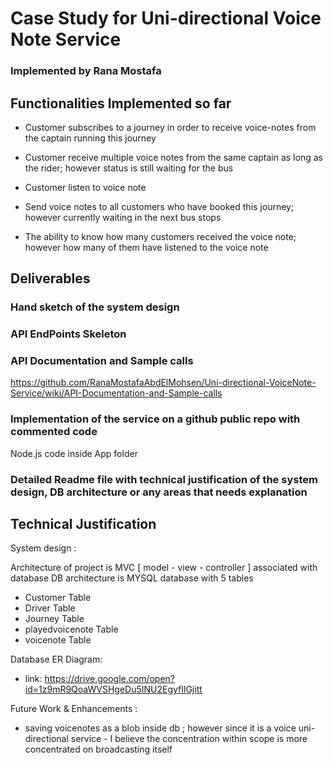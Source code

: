 # Case Study for Uni-directional Voice Note Service
### Implemented by Rana Mostafa 

## Functionalities Implemented so far

- Customer subscribes to a journey in order to receive voice-notes from the captain running this journey

- Customer receive multiple voice notes from the same captain as long as the rider; however status is still waiting for the bus 

- Customer listen to voice note

- Send voice notes to all customers who have booked this journey; however currently waiting in the next bus stops

- The ability to know how many customers received the voice note; however how many of them have listened to the voice note 

## Deliverables

### Hand sketch of the system design
### API EndPoints Skeleton

### API Documentation and Sample calls
https://github.com/RanaMostafaAbdElMohsen/Uni-directional-VoiceNote-Service/wiki/API-Documentation-and-Sample-calls
### Implementation of the service on a github public repo with commented code
Node.js code inside App folder
### Detailed Readme file with technical justification of the system design, DB architecture or any areas that needs explanation


## Technical Justification 

System design :

Architecture of project is MVC [ model - view - controller ] associated with database
DB architecture is MYSQL database with 5 tables

  - Customer Table
  - Driver Table
  - Journey Table
  - playedvoicenote Table
  - voicenote Table
  
Database ER Diagram:
- link: https://drive.google.com/open?id=1z9mR9QoaWVSHgeDu5INU2EgyfIlGjitt

Future Work & Enhancements : 
- saving voicenotes as a blob inside db ; however since it is a voice uni-directional service - I believe the concentration within scope is more concentrated on broadcasting itself

